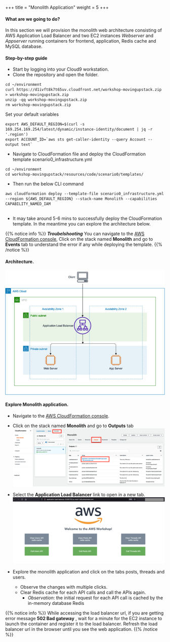 +++
title = "Monolith Application"
weight = 5
+++

#### What are we going to do?
In this section we will provision the monolith web architecture consisting of AWS Application Load Balancer and two EC2 instances *Webserver* and *Appserver* running containers for frontend, application, Redis cache and MySQL database.


#### Step-by-step guide
* Start by logging into your Cloud9 workstation.
* Clone the repository and open the folder.

```
cd ~/environment
curl https://d1ivft8k7t65uv.cloudfront.net/workshop-movingupstack.zip > workshop-movingupstack.zip
unzip -qq workshop-movingupstack.zip
rm workshop-movingupstack.zip
```

Set your default variables

```
export AWS_DEFAULT_REGION=$(curl -s 169.254.169.254/latest/dynamic/instance-identity/document | jq -r '.region')
export ACCOUNT_ID=`aws sts get-caller-identity --query Account --output text`

```
* Navigate to CloudFormation file and deploy the CloudFormation template scenario0_infrastructure.yml

```
cd ~/environment
cd workshop-movingupstack/resources/code/scenario0/templates/
```
* Then run the below CLI command

```
aws cloudformation deploy --template-file scenario0_infrastructure.yml --region ${AWS_DEFAULT_REGION} --stack-name Monolith --capabilities CAPABILITY_NAMED_IAM
      
```

* It may take around 5-6 mins to successfully deploy the CloudFormation template. In the meantime you can explore the architecture below.

{{% notice info %}}
***Troubelshooting***
You can navigate to the [AWS CloudFormation console](https://console.aws.amazon.com/cloudformation/home), Click on the stack named **Monolith** and go to **Events** tab to understand the error if any while deploying the template.
{{% /notice %}}


#### Architecture.
![arch_monolith](images/arch_monolith.jpg)


#### Explore Monolith application.

* Navigate to the [AWS CloudFormation console](https://console.aws.amazon.com/cloudformation/home).
* Click on the stack named **Monolith** and go to **Outputs** tab 
![output](images/output.png?classes=shadow)
* Select the **Application Load Balancer** link to open in a new tab.
![webapp](images/webapp.png)

* Explore the monolith application and click on the tabs posts, threads and users. 
    * Observe the changes with multiple clicks.
    * Clear Redis cache for each API calls and call the APIs again. 
        * *Observation*:  the initial request for each API call is cached by the in-memory database Redis

{{% notice info %}}
While accessing the load balancer url, if you are getting error message **502 Bad gateway** , wait for a minute for the EC2 instance to launch the container and register it to the load balancer. Refresh the load balancer url in the browser until you see the web application.
{{% /notice %}}

